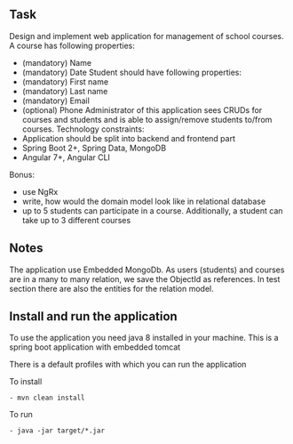 
## Task ##

Design and implement web application for management of school courses. A course has following properties:
- (mandatory) Name
- (mandatory) Date
Student should have following properties:
- (mandatory) First name
- (mandatory) Last name
- (mandatory) Email
- (optional) Phone
Administrator of this application sees CRUDs for courses and students and is able to assign/remove students to/from courses.
Technology constraints:
- Application should be split into backend and frontend part
- Spring Boot 2+, Spring Data, MongoDB
- Angular 7+, Angular CLI

Bonus:
- use NgRx
- write, how would the domain model look like in relational database
- up to 5 students can participate in a course. Additionally, a student can take up to 3 different courses

## Notes ##

The application use Embedded MongoDb. As users (students) and courses are in a many to many relation, we save the ObjectId as references.
In test section there are also the entities for the relation model.


## Install and run the application
To use the application you need java 8 installed in your machine. This is a spring boot application with embedded tomcat

There is a default profiles with which you can run the application

To install 

	- mvn clean install

To run  

	- java -jar target/*.jar
